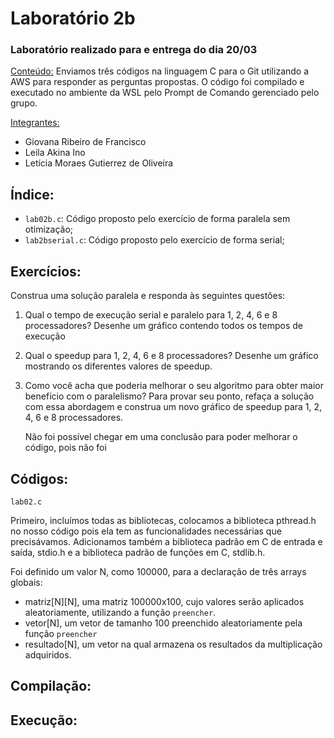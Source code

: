 <h1>Laboratório 2b</h1>

<h3>Laboratório realizado para e entrega do dia 20/03</h3>

<ins>Conteúdo:</ins> Enviamos três códigos na linguagem C para o Git utilizando a AWS para responder as perguntas propostas. O código foi compilado e executado no ambiente da WSL pelo Prompt de Comando gerenciado pelo grupo.

<ins>Integrantes:</ins>
- Giovana Ribeiro de Francisco
- Leila Akina Ino
- Letícia Moraes Gutierrez de Oliveira

<h2>Índice:</h2>
<ul>
  <li><code>lab02b.c</code>: Código proposto pelo exercício de forma paralela sem otimização;
  <li><code>lab2bserial.c</code>: Código proposto pelo exercício de forma serial;
</ul>

<h2>Exercícios:</h2>
Construa uma solução paralela e responda às seguintes questões:

1. Qual o tempo de execução serial e paralelo para 1, 2, 4, 6 e 8 processadores? Desenhe um gráfico contendo todos os tempos de execução

2. Qual o speedup para 1, 2, 4, 6 e 8 processadores? Desenhe um gráfico mostrando os diferentes valores de speedup.

3. Como você acha que poderia melhorar o seu algoritmo para obter maior benefício com o paralelismo? Para provar seu ponto, refaça a solução com essa abordagem e construa um novo gráfico de speedup para 1, 2, 4, 6 e 8 processadores.

   Não foi possível chegar em uma conclusão para poder melhorar o código, pois não foi 

<h2>Códigos:</h2>

<code>lab02.c</code>

  Primeiro, incluímos todas as bibliotecas, colocamos a biblioteca pthread.h no nosso código pois ela tem as funcionalidades necessárias que precisávamos. Adicionamos também a biblioteca padrão em C de entrada e saída, stdio.h e a biblioteca padrão de funções em C, stdlib.h.
  
  Foi definido um valor N, como 100000, para a declaração de três arrays globais:
    
  - matriz[N][N], uma matriz 100000x100, cujo valores serão aplicados aleatoriamente, utilizando a função <code>preencher</code>.
  - vetor[N], um vetor de tamanho 100 preenchido aleatoriamente pela função <code>preencher</code>
  - resultado[N], um vetor na qual armazena os resultados da multiplicação adquiridos.  
  
  

<h2>Compilação:</h2>

<h2>Execução:</h2>

